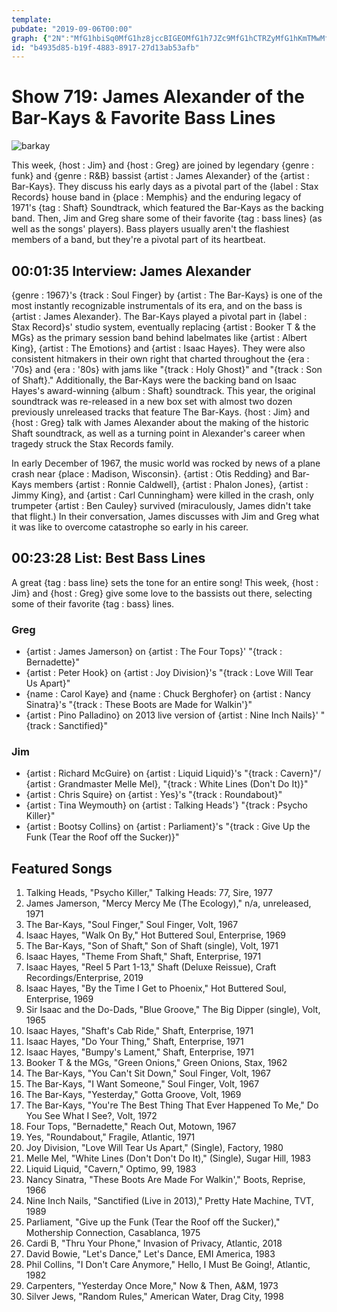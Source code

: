 ```yaml
---
template: 
pubdate: "2019-09-06T00:00"
graph: {"2N":"MfG1hbiSq0MfG1hz8jccBIGEOMfG1h7JZc9MfG1hCTRZyMfG1hKmTMwMfG1hMfG1hkWV0ZMfG1hPuwXEMfG1hiTMEeMfG1hh7pMiglLqQz8jccLf0jiz8jccaN9h5z8jcc7JZc9XQS2a","134":"3qzKUBLigE0ddmiBLigEFTtYmrghtRBMGAdFTtYmBMGAdrghtRUYUIWaf4F31DdUDUYUIWBJ4iLUYUIW6jrYFBA7Yo6jrYFp94wxBA7Yop94wxBEJT5BLAGoBIZM6BLAGo8SbIDBHs25BHs25n9YMh6QkGZFZ6uZFZ6uZcUUKW6QkGZcUUKW5HwcGJQ4li"}
id: "b4935d85-b19f-4883-8917-27d13ab53afb"
---
```






# Show 719: James Alexander of the Bar-Kays & Favorite Bass Lines

![barkay](https://static.soundopinions.org/images/2019/barkays.jpg)

This week, {host : Jim} and {host : Greg} are joined by legendary {genre : funk} and {genre : R&B} bassist {artist : James Alexander} of the {artist : Bar-Kays}. They discuss his early days as a pivotal part of the {label : Stax Records} house band in {place : Memphis} and the enduring legacy of 1971's {tag : Shaft} Soundtrack, which featured the Bar-Kays as the backing band. Then, Jim and Greg share some of their favorite {tag : bass lines} (as well as the songs' players). Bass players usually aren't the flashiest members of a band, but they're a pivotal part of its heartbeat.



## 00:01:35 Interview: James Alexander

{genre : 1967}'s {track : Soul Finger} by {artist : The Bar-Kays} is one of the most instantly recognizable instrumentals of its era, and on the bass is {artist : James Alexander}. The Bar-Kays played a pivotal part in {label : Stax Record}s' studio system, eventually replacing {artist : Booker T & the MGs} as the primary session band behind labelmates like {artist : Albert King}, {artist : The Emotions} and {artist : Isaac Hayes}. They were also consistent hitmakers in their own right that charted throughout the {era : '70s} and {era : '80s} with jams like "{track : Holy Ghost}" and "{track : Son of Shaft}." Additionally, the Bar-Kays were the backing band on Isaac Hayes's award-winning {album : Shaft} soundtrack. This year, the original soundtrack was re-released in a new box set with almost two dozen previously unreleased tracks that feature The Bar-Kays. {host : Jim} and {host : Greg} talk with James Alexander about the making of the historic Shaft soundtrack, as well as a turning point in Alexander's career when tragedy struck the Stax Records family.

In early December of 1967, the music world was rocked by news of a plane crash near {place : Madison, Wisconsin}. {artist : Otis Redding} and Bar-Kays members {artist : Ronnie Caldwell}, {artist : Phalon Jones}, {artist : Jimmy King}, and {artist : Carl Cunningham} were killed in the crash, only trumpeter {artist : Ben Cauley} survived (miraculously, James didn't take that flight.) In their conversation, James discusses with Jim and Greg what it was like to overcome catastrophe so early in his career.



## 00:23:28 List: Best Bass Lines

A great {tag : bass line} sets the tone for an entire song! This week, {host : Jim} and {host : Greg} give some love to the bassists out there, selecting some of their favorite {tag : bass} lines.


### Greg

- {artist : James Jamerson} on {artist : The Four Tops}' "{track : Bernadette}"
- {artist : Peter Hook} on {artist : Joy Division}'s "{track : Love Will Tear Us Apart}"
- {name : Carol Kaye} and {name : Chuck Berghofer} on {artist : Nancy Sinatra}'s "{track : These Boots are Made for Walkin'}"
- {artist : Pino Palladino} on 2013 live version of {artist : Nine Inch Nails}' "{track : Sanctified}"


### Jim

- {artist : Richard McGuire} on {artist : Liquid Liquid}'s "{track : Cavern}"/ {artist : Grandmaster Melle Mel}, "{track : White Lines (Don't Do It)}"
- {artist : Chris Squire} on {artist : Yes}'s "{track : Roundabout}"
- {artist : Tina Weymouth} on {artist : Talking Heads'} "{track : Psycho Killer}"
- {artist : Bootsy Collins} on {artist : Parliament}'s "{track : Give Up the Funk (Tear the Roof off the Sucker)}"



## Featured Songs

1. Talking Heads, "Psycho Killer," Talking Heads: 77, Sire, 1977
2. James Jamerson, "Mercy Mercy Me (The Ecology)," n/a, unreleased, 1971
3. The Bar-Kays, "Soul Finger," Soul Finger, Volt, 1967
4. Isaac Hayes, "Walk On By," Hot Buttered Soul, Enterprise, 1969
5. The Bar-Kays, "Son of Shaft," Son of Shaft (single), Volt, 1971
6. Isaac Hayes, "Theme From Shaft," Shaft, Enterprise, 1971
7. Isaac Hayes, "Reel 5 Part 1-13," Shaft (Deluxe Reissue), Craft Recordings/Enterprise, 2019
8. Isaac Hayes, "By the Time I Get to Phoenix," Hot Buttered Soul, Enterprise, 1969
9. Sir Isaac and the Do-Dads, "Blue Groove," The Big Dipper (single), Volt, 1965
10. Isaac Hayes, "Shaft's Cab Ride," Shaft, Enterprise, 1971
11. Isaac Hayes, "Do Your Thing," Shaft, Enterprise, 1971
12. Isaac Hayes, "Bumpy's Lament," Shaft, Enterprise, 1971
13. Booker T & the MGs, "Green Onions," Green Onions, Stax, 1962
14. The Bar-Kays, "You Can't Sit Down," Soul Finger, Volt, 1967
15. The Bar-Kays, "I Want Someone," Soul Finger, Volt, 1967
16. The Bar-Kays, "Yesterday," Gotta Groove, Volt, 1969
17. The Bar-Kays, "You're The Best Thing That Ever Happened To Me," Do You See What I See?, Volt, 1972
18. Four Tops, "Bernadette," Reach Out, Motown, 1967
19. Yes, "Roundabout," Fragile, Atlantic, 1971
20. Joy Division, "Love Will Tear Us Apart," (Single), Factory, 1980
21. Melle Mel, "White Lines (Don't Don't Do It)," (Single), Sugar Hill, 1983
22. Liquid Liquid, "Cavern," Optimo, 99, 1983
23. Nancy Sinatra, "These Boots Are Made For Walkin'," Boots, Reprise, 1966
24. Nine Inch Nails, "Sanctified (Live in 2013)," Pretty Hate Machine, TVT, 1989
25. Parliament, "Give up the Funk (Tear the Roof off the Sucker)," Mothership Connection, Casablanca, 1975
26. Cardi B, "Thru Your Phone," Invasion of Privacy, Atlantic, 2018
27. David Bowie, "Let's Dance," Let's Dance, EMI America, 1983
28. Phil Collins, "I Don't Care Anymore," Hello, I Must Be Going!, Atlantic, 1982
29. Carpenters, "Yesterday Once More," Now & Then, A&M, 1973
30. Silver Jews, "Random Rules," American Water, Drag City, 1998